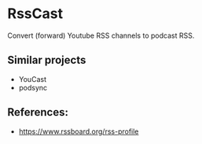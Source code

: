 # RssCast

Convert (forward) Youtube RSS channels to podcast RSS.


## Similar projects

- YouCast
- podsync


## References:

- https://www.rssboard.org/rss-profile
